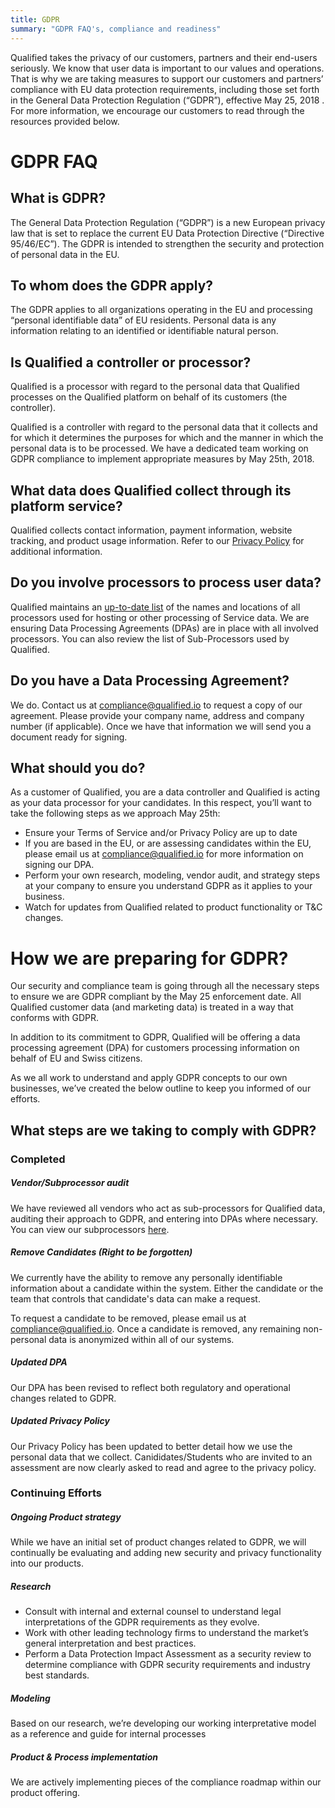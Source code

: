 ```yaml
---
title: GDPR
summary: "GDPR FAQ's, compliance and readiness"
---
```


Qualified takes the privacy of our customers, partners and their end-users seriously. We know that user data is important to our values and operations. That is why we are taking measures to support our customers and partners’ compliance with EU data protection requirements, including those set forth in the General Data Protection Regulation (“GDPR”), effective May 25, 2018 .
For more information, we encourage our customers to read through the resources provided below.

# GDPR FAQ

## What is GDPR?
The General Data Protection Regulation (“GDPR”) is a new European privacy law that is set to replace the current EU Data Protection Directive (“Directive 95/46/EC”). The GDPR is intended to strengthen the security and protection of personal data in the EU.

## To whom does the GDPR apply?
The GDPR applies to all organizations operating in the EU and processing “personal identifiable data” of EU residents. Personal data is any information relating to an identified or identifiable natural person.

## Is Qualified a controller or processor?
Qualified is a processor with regard to the personal data that Qualified processes on the Qualified platform on behalf of its customers (the controller).  

Qualified is a controller with regard to the personal data that it collects and for which it determines the purposes for which and the manner in which the personal data is to be processed.
We have a dedicated team working on GDPR compliance to implement appropriate measures by May 25th, 2018.

## What data does Qualified collect through its platform service?
Qualified collects contact information, payment information, website tracking, and product usage information. Refer to our [Privacy Policy](https://www.qualified.io/legal/privacy-policy) for additional information.

## Do you involve processors to process user data?
Qualified maintains an [up-to-date list](/legal/subprocessors) of the names and locations of all processors used for hosting or other processing of Service data. We are ensuring Data Processing Agreements (DPAs) are in place with all involved processors. You can also review the list of Sub-Processors used by Qualified.

## Do you have a Data Processing Agreement?
We do. Contact us at [compliance@qualified.io](mailto:compliance@qualified.io) to request a copy of our agreement. Please provide your company name, address and company number (if applicable). Once we have that information we will send you a document ready for signing.

## What should you do?
As a customer of Qualified, you are a data controller and Qualified is acting as your data processor for your candidates. In this respect, you’ll want to take the following steps as we approach May 25th:

- Ensure your Terms of Service and/or Privacy Policy are up to date 
- If you are based in the EU, or are assessing candidates within the EU, please email us at [compliance@qualified.io](mailto:compliance@qualified.io) for more information on signing our DPA. 
- Perform your own research, modeling, vendor audit, and strategy steps at your company to ensure you understand GDPR as it applies to your business.
- Watch for updates from Qualified related to product functionality or T&C changes.

# How we are preparing for GDPR? 

Our security and compliance team is going through all the necessary steps to ensure we are GDPR compliant by the May 25 enforcement date. All Qualified customer data (and marketing data) is treated in a way that conforms with GDPR.

In addition to its commitment to GDPR,  Qualified will be offering a data processing agreement (DPA) for customers processing information on behalf of EU and Swiss citizens. 

As we all work to understand and apply GDPR concepts to our own businesses, we’ve created the below outline to keep you informed of our efforts. 


## What steps are we taking to comply with GDPR?
### Completed
##### Vendor/Subprocessor audit
We have reviewed all vendors who act as sub-processors for Qualified data, auditing their approach to GDPR, and entering into DPAs where necessary. You can view our subprocessors [here](/legal/subprocessors).

##### Remove Candidates (Right to be forgotten)
We currently have the ability to remove any personally identifiable information about a candidate within the system. Either the candidate or the team that controls that candidate's data can make a request.

To request a candidate to be removed, please email us at [compliance@qualified.io](mailto:compliance@qualified.io). Once a candidate is removed, any remaining non-personal data is anonymized within all of our systems.
 
##### Updated DPA
Our DPA has been revised to reflect both regulatory and operational changes related to GDPR. 
 
##### Updated Privacy Policy
Our Privacy Policy has been updated to better detail how we use the personal data that we collect. Canididates/Students who are invited to an assessment are now clearly asked to read and agree to the privacy policy. 

### Continuing Efforts

##### Ongoing Product strategy
While we have an initial set of product changes related to GDPR, we will continually be evaluating and adding new security and privacy functionality into our products.

##### Research
- Consult with internal and external counsel to understand legal interpretations of the GDPR requirements as they evolve.
- Work with other leading technology firms to understand the market’s general interpretation and best practices.
- Perform a Data Protection Impact Assessment as a security review to determine compliance with GDPR security requirements and industry best standards.

##### Modeling
Based on our research, we’re developing our working interpretative model as a reference and guide for internal processes

##### Product & Process implementation
We are actively implementing pieces of the compliance roadmap within our product offering.




